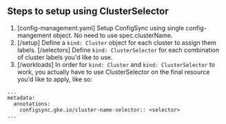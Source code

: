## Steps to setup using ClusterSelector

1. [config-management.yaml] Setup ConfigSync using single config-mangement object. No need to use spec.clusterName. 
2. [/setup] Define a `kind: Cluster` object for each cluster to assign them labels. 
[/selectors] Define `kind: ClusterSelector` for each combination of cluster labels you'd like to use.
3. [/workloads] In order for `kind: Cluster` and `kind: ClusterSelector` to work, you actually have to use ClusterSelector on the final resource you'd like to apply, like so:
```
...
metadata:
  annotations:
    configsync.gke.io/cluster-name-selector:: <selector>
...
```